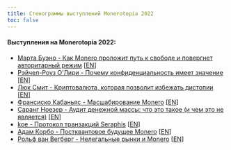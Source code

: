 ```yaml
---
title: Стенограммы выступлений Monerotopia 2022
toc: false
---
```


#### Выступления на Monerotopia 2022:
- [Марта Буэно - Как Monero проложит путь к свободе и повергнет авторитарный режим](/logs/monerotopia-2022/01-martha-bueno-how-monero-is-going-to-usher-in-freedom-ru/) [[EN](/logs/monerotopia-2022/01-martha-bueno-how-monero-is-going-to-usher-in-freedom-en/)]
- [Рэйчел-Роуз О'Лири - Почему конфиденциальность имеет значение](/logs/monerotopia-2022/02-rachel-rose-o-leary-why-privacy-matters-ru/) [[EN](/logs/monerotopia-2022/02-rachel-rose-o-leary-why-privacy-matters-en/)]
- [Люк Смит - Криптовалюта, которая позволит избежать дистопии](/logs/monerotopia-2022/03-luke-smith-why-monero-matters-ru/) [[EN](/logs/monerotopia-2022/03-luke-smith-why-monero-matters-en)]
- [Франсиско Кабаньяс - Масшабирование Monero](/logs/monerotopia-2022/04-articmine-scaling-monero-ru/) [[EN](/logs/monerotopia-2022/04-articmine-scaling-monero-en)]
- [Саранг Ноезер - Аудит денежной массы: что это такое (и чем это не является)](/logs/monerotopia-2022/06-sarang-noether-supply-auditing-ru/) [[EN](/logs/monerotopia-2022/06-sarang-noether-supply-auditing-en/)]
- [koe - Протокол транзакций Seraphis​](/logs/monerotopia-2022/07-koe-seraphis-tx-protocol-ru/) [[EN](/logs/monerotopia-2022/07-koe-seraphis-tx-protocol-en/)]
- [Адам Корбо - Постквантовое будущее Monero](/logs/monerotopia-2022/08-adam-corbo-monero-post-quantum-ru/) [[EN](/logs/monerotopia-2022/08-adam-corbo-monero-post-quantum-en/)]
- [Рольф ван Вегберг - Нелегальные рынки и Monero](https://youtu.be/_1gdNLogVWM) [[EN](/logs/monerotopia-2022/09-rolf-van-wegberg-monero-and-dark-markets-en/)]
